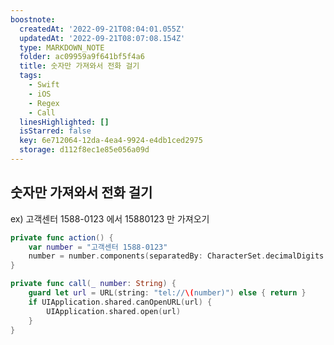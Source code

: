 ```yaml
---
boostnote:
  createdAt: '2022-09-21T08:04:01.055Z'
  updatedAt: '2022-09-21T08:07:08.154Z'
  type: MARKDOWN_NOTE
  folder: ac09959a9f641bf5f4a6
  title: 숫자만 가져와서 전화 걸기
  tags:
    - Swift
    - iOS
    - Regex
    - Call
  linesHighlighted: []
  isStarred: false
  key: 6e712064-12da-4ea4-9924-e4db1ced2975
  storage: d112f8ec1e85e056a09d
---
```


숫자만 가져와서 전화 걸기
---
ex) 고객센터 1588-0123 에서 15880123 만 가져오기

```swift
private func action() {
    var number = "고객센터 1588-0123"
    number = number.components(separatedBy: CharacterSet.decimalDigits.inverted).joined() // 15880123
}

private func call(_ number: String) {
    guard let url = URL(string: "tel://\(number)") else { return }
    if UIApplication.shared.canOpenURL(url) {
        UIApplication.shared.open(url)
    }
}
```